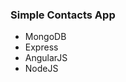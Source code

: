 <div class="container">
<h3>Simple Contacts App</h3>

<ul>
<li>MongoDB</li>
<li>Express</li>
<li>AngularJS</li>
<li>NodeJS</li>
</ul>

</div>